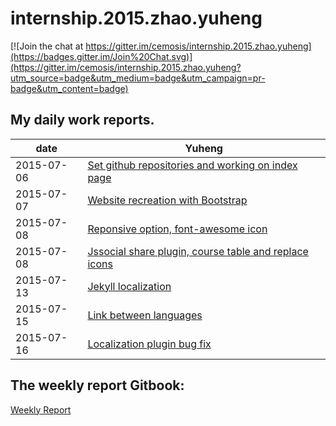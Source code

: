 # internship.2015.zhao.yuheng

[![Join the chat at https://gitter.im/cemosis/internship.2015.zhao.yuheng](https://badges.gitter.im/Join%20Chat.svg)](https://gitter.im/cemosis/internship.2015.zhao.yuheng?utm_source=badge&utm_medium=badge&utm_campaign=pr-badge&utm_content=badge)


## My daily work reports.
| date | Yuheng |
| --- | --- |
|2015-07-06 | [Set github repositories and working on index page](dailyReport/2015-07-06.md) |
|2015-07-07 | [Website recreation with Bootstrap](Report/dailyReport/2015-07-07.md) |
|2015-07-08 | [Reponsive option, font-awesome icon](dailyReport/2015-07-08.md) |
|2015-07-08 | [Jssocial share plugin, course table and replace icons](dailyReport/2015-07-09.md) |
|2015-07-13 | [Jekyll localization](dailyReport/2015-07-13.md)
|2015-07-15 | [Link between languages](dailyReport/2015-07-15.md)
|2015-07-16 | [Localization plugin bug fix](dailyReport/2015-07-16.md)
## The weekly report Gitbook:

[Weekly Report](http://solael.gitbooks.io/report)


